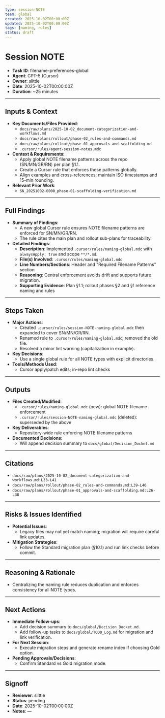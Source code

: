 ```yaml
---
type: session-NOTE
team: global
created: 2025-10-02T00:00:00Z
updated: 2025-10-02T00:00:00Z
tags: [naming, rules]
status: draft
---
```


# Session NOTE

- **Task ID**: filename-preferences-global
- **Agent**: GPT-5 (Cursor)
- **Owner**: slittle
- **Date**: 2025-10-02T00:00:00Z
- **Duration**: ~25 minutes

---

## Inputs & Context

- **Key Documents/Files Provided**:
  - `docs/raw/plans/2025-10-02_document-categorization-and-workflows.md`
  - `docs/raw/plans/rollout/phase-02_rules-and-commands.md`
  - `docs/raw/plans/rollout/phase-01_approvals-and-scaffolding.md`
  - `.cursor/rules/agent-session-notes.mdc`
- **Context & Requirements**:
  - Apply global NOTE filename patterns across the repo (SN/MN/GR/RN) per plan §1.1.
  - Create a Cursor rule that enforces these patterns globally.
  - Align examples and cross-references; maintain ISO timestamps and 15-min rounding.
- **Relevant Prior Work**:
  - `SN_20251002-0000_phase-01-scaffolding-verification.md`

---

## Full Findings

- **Summary of Findings**:
  - A new global Cursor rule ensures NOTE filename patterns are enforced for SN/MN/GR/RN.
  - The rule cites the main plan and rollout sub-plans for traceability.
- **Detailed Findings**:
  - **Description**: Implemented `.cursor/rules/naming-global.mdc` with `alwaysApply: true` and scope `**/*.md`.
  - **File(s) Involved**: `.cursor/rules/naming-global.mdc`
  - **Line Numbers/Sections**: Header and "Required Filename Patterns" section
  - **Reasoning**: Central enforcement avoids drift and supports future migration.
  - **Supporting Evidence**: Plan §1.1; rollout phases §2 and §1 reference naming and rules

---

## Steps Taken

- **Major Actions**:
  - Created `.cursor/rules/session-NOTE-naming-global.mdc` then expanded to cover SN/MN/GR/RN.
  - Renamed rule to `.cursor/rules/naming-global.mdc`; removed the old file.
  - Resolved a minor lint warning (capitalization in example).
- **Key Decisions**:
  - Use a single global rule for all NOTE types with explicit directories.
- **Tools/Methods Used**:
  - Cursor apply/patch edits; in-repo lint checks

---

## Outputs

- **Files Created/Modified**:
  - `.cursor/rules/naming-global.mdc` (new): global NOTE filename enforcement
  - `.cursor/rules/session-NOTE-naming-global.mdc` (deleted): superseded by the above
- **Key Deliverables**:
  - Repository-wide rule enforcing NOTE filename patterns
- **Documented Decisions**:
  - Will append decision summary to `docs/global/Decision_Docket.md`

---

## Citations

- `docs/raw/plans/2025-10-02_document-categorization-and-workflows.md:L33-L41`
- `docs/raw/plans/rollout/phase-02_rules-and-commands.md:L39-L46`
- `docs/raw/plans/rollout/phase-01_approvals-and-scaffolding.md:L26-L38`

---

## Risks & Issues Identified

- **Potential Issues**:
  - Legacy files may not yet match naming; migration will require careful link updates.
- **Mitigation Strategies**:
  - Follow the Standard migration plan (§10.1) and run link checks before commit.

---

## Reasoning & Rationale

- Centralizing the naming rule reduces duplication and enforces consistency for all NOTE types.

---

## Next Actions

- **Immediate Follow-ups**:
  - Add decision summary to `docs/global/Decision_Docket.md`.
  - Add follow-up tasks to `docs/global/TODO_Log.md` for migration and link verification.
- **For Next Session**:
  - Execute migration steps and generate rename index if choosing Gold option.
- **Pending Approvals/Decisions**:
  - Confirm Standard vs Gold migration mode.

---

## Signoff

- **Reviewer**: slittle
- **Status**: pending
- **Date**: 2025-10-02T00:00:00Z
- **Notes**: —


